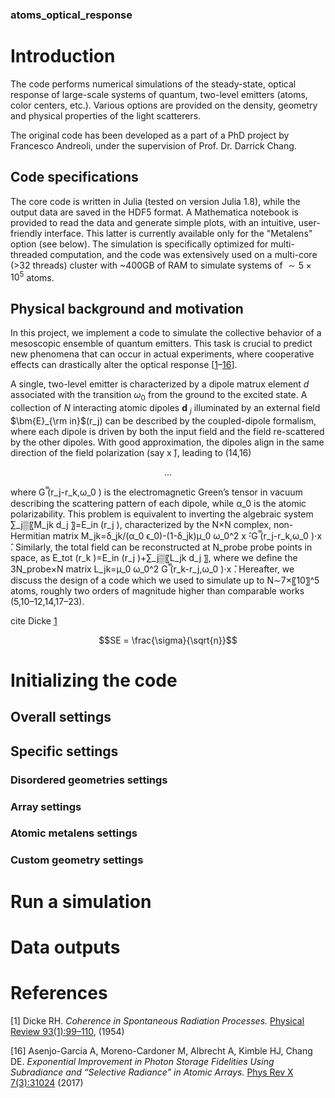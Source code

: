 ### atoms_optical_response

# Introduction

The code performs numerical simulations of the steady-state, optical response of large-scale systems of quantum, two-level emitters (atoms, color centers, etc.).
Various options are provided on the density, geometry and physical properties of the light scatterers.

The original code has been developed as a part of a PhD project by Francesco Andreoli, under the supervision of Prof. Dr. Darrick Chang.

## Code specifications

The core code is written in Julia (tested on version Julia 1.8), while the output data are saved in the HDF5 format. 
A Mathematica notebook is provided to read the data and generate simple plots, with an intuitive, user-friendly interface. This latter is currently available only for the "Metalens" option (see below).
The simulation is specifically optimized for multi-threaded computation, and the code was extensively used on a multi-core (>32 threads) cluster with ~400GB of RAM to simulate systems of $\sim 5\times 10^5$ atoms.




## Physical background and motivation

In this project, we implement a code to simulate the collective behavior of a mesoscopic ensemble of quantum emitters. This task is crucial to predict new phenomena that can occur in actual experiments, where cooperative effects can drastically alter the optical response [[1](Dicke1954CoherenceProcesses)–[16](Asenjo-Garcia2017ExponentialArrays)]. 

A single, two-level emitter is characterized by a dipole matrux element $d$ associated with the transition $\omega_0$ from the ground to the excited state. A collection of $N$ interacting atomic dipoles $\mathbf{d}$  $_j$
illuminated by an external field $\bm{E}_{\rm in}$(r_j) can be described by the coupled-dipole formalism, where each dipole is driven by both the input field and the field re-scattered by the other dipoles. With good approximation, the dipoles align in the same direction of the field polarization (say x ̂), leading to (14,16)

$$ ... $$

where G ̿(r_j-r_k,ω_0 ) is the electromagnetic Green’s tensor in vacuum describing the scattering pattern of each dipole, while α_0 is the atomic polarizability. This problem is equivalent to inverting the algebraic system ∑_j▒〖M_jk d_j 〗=E_in (r_j ), characterized by the N×N complex, non-Hermitian matrix M_jk=δ_jk/(α_0 ϵ_0)-(1-δ_jk)μ_0 ω_0^2  x ̂⋅G ̿(r_j-r_k,ω_0 )⋅x ̂. Similarly, the total field can be reconstructed at N_probe probe points in space, as E_tot (r_k )=E_in (r_j )+∑_j▒〖L_jk  d_j 〗, where we define the 3N_probe×N matrix  L_jk=μ_0 ω_0^2  G ̿(r_k-r_j,ω_0 )⋅x ̂. Hereafter, we discuss the design of a code which we used to simulate up to N∼7×〖10〗^5 atoms, roughly two orders of magnitude higher than comparable works  (5,10–12,14,17–23).


cite Dicke [1](Dicke1954CoherenceProcesses)


$$SE = \frac{\sigma}{\sqrt{n}}$$
 



# Initializing the code

## Overall settings

## Specific settings



### Disordered geometries settings

### Array settings

### Atomic metalens settings

### Custom geometry settings


# Run a simulation

# Data outputs



# References 



<a id="Dicke1954CoherenceProcesses">[1]</a> 
Dicke RH. 
*Coherence in Spontaneous Radiation Processes.* 
[Physical Review 93(1):99–110](https://link.aps.org/doi/10.1103/PhysRev.93.99), (1954) 

<a id="Asenjo-Garcia2017ExponentialArrays">[16]</a> 
Asenjo-Garcia A, Moreno-Cardoner M, Albrecht A, Kimble HJ, Chang DE. 
*Exponential Improvement in Photon Storage Fidelities Using Subradiance and “Selective Radiance” in Atomic Arrays.*
[Phys Rev X 7(3):31024](https://link.aps.org/doi/10.1103/PhysRevX.7.031024) (2017)



